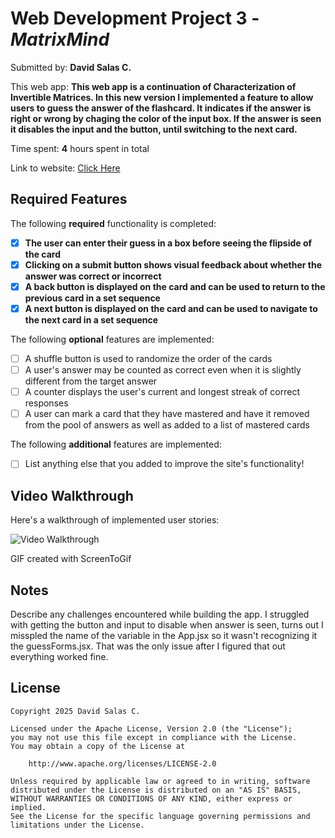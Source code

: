 # Web Development Project 3 - *MatrixMind*

Submitted by: **David Salas C.**

This web app: **This web app is a continuation of Characterization of Invertible Matrices. In this new version I implemented a feature to allow users to guess the answer of the flashcard. It indicates if the answer is right or wrong by chaging the color of the input box. If the answer is seen it disables the input and the button, until switching to the next card.**

Time spent: **4** hours spent in total

Link to website: [Click Here](https://davetron4.github.io/MatrixMind/)

## Required Features

The following **required** functionality is completed:

- [x] **The user can enter their guess in a box before seeing the flipside of the card**
- [x] **Clicking on a submit button shows visual feedback about whether the answer was correct or incorrect**
- [x] **A back button is displayed on the card and can be used to return to the previous card in a set sequence**
- [x] **A next button is displayed on the card and can be used to navigate to the next card in a set sequence**

The following **optional** features are implemented:

- [ ] A shuffle button is used to randomize the order of the cards
- [ ] A user's answer may be counted as correct even when it is slightly different from the target answer
- [ ] A counter displays the user's current and longest streak of correct responses
- [ ] A user can mark a card that they have mastered and have it removed from the pool of answers as well as added to a list of mastered cards

The following **additional** features are implemented:

* [ ] List anything else that you added to improve the site's functionality!

## Video Walkthrough

Here's a walkthrough of implemented user stories:

<img src='https://i.imgur.com/sBAtexX.gif' title='Video Walkthrough' width='' alt='Video Walkthrough' />

<!-- Replace this with whatever GIF tool you used! -->
GIF created with ScreenToGif   
<!-- Recommended tools:
[Kap](https://getkap.co/) for macOS
[ScreenToGif](https://www.screentogif.com/) for Windows
[peek](https://github.com/phw/peek) for Linux. -->

## Notes

Describe any challenges encountered while building the app. I struggled with getting the button and input to disable when answer is seen, turns out I misspled the name of the variable in the App.jsx so it wasn't recognizing it the guessForms.jsx. That was the only issue after I figured that out everything worked fine.

## License

    Copyright 2025 David Salas C.

    Licensed under the Apache License, Version 2.0 (the "License");
    you may not use this file except in compliance with the License.
    You may obtain a copy of the License at

        http://www.apache.org/licenses/LICENSE-2.0

    Unless required by applicable law or agreed to in writing, software
    distributed under the License is distributed on an "AS IS" BASIS,
    WITHOUT WARRANTIES OR CONDITIONS OF ANY KIND, either express or implied.
    See the License for the specific language governing permissions and
    limitations under the License.
